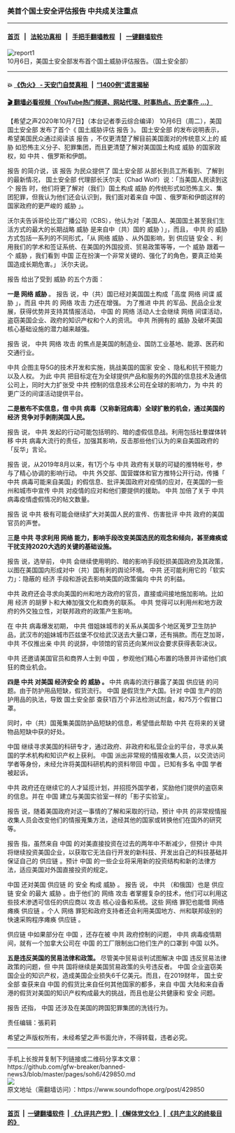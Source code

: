 ### 美首个国土安全评估报告 中共成关注重点
------------------------

#### [首页](https://github.com/gfw-breaker/banned-news3/blob/master/README.md) &nbsp;&nbsp;|&nbsp;&nbsp; [法轮功真相](https://github.com/begood0513/basic/blob/master/README.md)  &nbsp;&nbsp;|&nbsp;&nbsp; [手把手翻墙教程](https://github.com/gfw-breaker/guides/wiki)  &nbsp;&nbsp;|&nbsp;&nbsp; [一键翻墙软件](https://github.com/gfw-breaker/nogfw/blob/master/README.md)  



<div><img alt="report1" src="https://img.soundofhope.org/2020-10/report1-1602106674594.jpg"/>
<br/><figcaption class="caption">
 10月6日，美国土安全部发布首个国土威胁评估报告。（国土安全部）
</figcaption></div><hr/>

#### 💥 [《伪火》 - 天安门自焚真相 ](http://158.247.195.190:10000/videos/blog/weihuo.html)&nbsp; |&nbsp; [“1400例”谎言揭秘  ](http://158.247.195.190:10000/videos/blog/jiexi1400.html)

#### [ 🎬  翻墙必看视频（YouTube热门频道、网站代理、时事热点、历史事件 ...）](https://github.com/gfw-breaker/links/blob/master/banned.md)

<div><div class="Content__Wrapper sc-1bvya0-0 grZQxZ">
 <p class="meta-top">
  <span class="meta">
   【希望之声2020年10月7日】（本台记者季云综合编译）
  </span>
  10月6日（周二），美国
  <ok href="/term/13760">
   国土安全部
  </ok>
  发布了首个《
  <ok href="/term/392620">
   国土威胁评估
  </ok>
  <ok href="/term/13892">
   报告
  </ok>
  》。
  <ok href="/term/13760">
   国土安全部
  </ok>
  的发布说明表示，希望美国民众通过阅读该
  <ok href="/term/13892">
   报告
  </ok>
  ，不仅更清楚了解目前美国面对的传统意义上的
  <ok href="/term/2769">
   威胁
  </ok>
  如恐怖主义分子、犯罪集团，而且更清楚了解对美国国土构成
  <ok href="/term/2769">
   威胁
  </ok>
  的国家政权，如
  <ok href="/term/1059">
   中共
  </ok>
  、俄罗斯和伊朗。
 </p>
 <p>
  <ok href="/term/13892">
   报告
  </ok>
  的简介说，该
  <ok href="/term/13892">
   报告
  </ok>
  为民众提供了
  <ok href="/term/13760">
   国土安全部
  </ok>
  从部长到员工所看到、了解到的最新情况，
  <ok href="/term/13760">
   国土安全部
  </ok>
  代理部长沃尔夫（Chad Wolf）说：「当美国人民读到这个
  <ok href="/term/13892">
   报告
  </ok>
  时，他们将更了解对（我们）国土构成
  <ok href="/term/2769">
   威胁
  </ok>
  的传统形式如恐怖主义、集团犯罪，但我认为他们还会认识到，我们面对着来自
  <ok href="/term/1120">
   中国
  </ok>
  、俄罗斯和伊朗这样的国家政府的更严峻的
  <ok href="/term/2769">
   威胁
  </ok>
  」。
 </p>
 <div class="AD_Embed__Wrap-sc-1xslmin-0 igMuqX module desktop">
  <div>
  </div>
 </div>
 <p>
  沃尔夫告诉哥伦比亚广播公司（CBS），他认为对「美国人、美国国土甚至我们生活方式的最大的长期战略
  <ok href="/term/2769">
   威胁
  </ok>
  是来自中（共）国的
  <ok href="/term/2769">
   威胁
  </ok>
  ）」，而且，
  <ok href="/term/1059">
   中共
  </ok>
  的
  <ok href="/term/2769">
   威胁
  </ok>
  方式包括一系列的不同形式，「从
  <ok href="/term/1231">
   网络
  </ok>
  <ok href="/term/2769">
   威胁
  </ok>
  、从外国影响，到
  <ok href="/term/108309">
   供应链
  </ok>
  <ok href="/term/1746">
   安全
  </ok>
  、利用我们的学术和签证系统、在美国的外国投资、贸易政策等等，一个
  <ok href="/term/2769">
   威胁
  </ok>
  跟着一个
  <ok href="/term/2769">
   威胁
  </ok>
  ，我们看到
  <ok href="/term/1120">
   中国
  </ok>
  正在扮演一个非常关键的、强化了的角色，要真正给美国造成长期危害。」 沃尔夫说。
 </p>
 <p>
  <ok href="/term/13892">
   报告
  </ok>
  给出了受到
  <ok href="/term/2769">
   威胁
  </ok>
  的五个方面：
 </p>
 <p>
  <strong>
   一是
   <ok href="/term/1231">
    网络
   </ok>
   <ok href="/term/2769">
    威胁
   </ok>
  </strong>
  。
  <ok href="/term/13892">
   报告
  </ok>
  说，中（共）国已经对美国国土构成「高度
  <ok href="/term/1231">
   网络
  </ok>
  间谍
  <ok href="/term/2769">
   威胁
  </ok>
  」，而且
  <ok href="/term/1059">
   中共
  </ok>
  的
  <ok href="/term/1231">
   网络
  </ok>
  <ok href="/term/3621">
   攻击
  </ok>
  力还在增强。 为了推进
  <ok href="/term/1059">
   中共
  </ok>
  的军品、民品企业发展，获得优势并支持其情报活动，
  <ok href="/term/1120">
   中国
  </ok>
  的
  <ok href="/term/1231">
   网络
  </ok>
  活动人士会继续
  <ok href="/term/1231">
   网络
  </ok>
  间谍活动，盗窃美国企业、政府的知识产权和个人的资讯。
  <ok href="/term/1059">
   中共
  </ok>
  所拥有的
  <ok href="/term/2769">
   威胁
  </ok>
  及破坏美国核心基础设施的潜力越来越强。
 </p>
 <p>
  <ok href="/term/13892">
   报告
  </ok>
  说，
  <ok href="/term/1059">
   中共
  </ok>
  <ok href="/term/1231">
   网络
  </ok>
  <ok href="/term/3621">
   攻击
  </ok>
  的焦点是美国的制造业、国防工业基地、能源、医药和交通行业。
 </p>
 <p>
  <ok href="/term/1059">
   中共
  </ok>
  企图主导5G的技术开发和实施，挑战美国的国家
  <ok href="/term/1746">
   安全
  </ok>
  、隐私和抗干预能力以及人权。 为此
  <ok href="/term/1059">
   中共
  </ok>
  把目标定在为全球提供产品和服务的外国的信息技术及通信公司上，同时大力扩张受
  <ok href="/term/1059">
   中共
  </ok>
  控制的信息技术公司在全球的影响力，为
  <ok href="/term/1059">
   中共
  </ok>
  的更广泛的间谍活动提供平台。
 </p>
 <p>
  <strong>
   二是散布不实信息，借
   <ok href="/term/1059">
    中共
   </ok>
   病毒（又称新冠病毒）全球扩散的机会，通过美国的
   <ok href="/term/5444">
    经济
   </ok>
   竞争对手剥削美国人民。
  </strong>
 </p>
 <p>
  <ok href="/term/13892">
   报告
  </ok>
  说，
  <ok href="/term/1059">
   中共
  </ok>
  发起的行动可能包括明的、暗的虚假信息战。利用包括社羣媒体转移
  <ok href="/term/1059">
   中共
  </ok>
  病毒大流行的责任，加强其影响，反击那些他们认为的来自美国政府的「反华」言论。
 </p>
 <p>
  <ok href="/term/13892">
   报告
  </ok>
  说，从2019年8月以来，有1万个与
  <ok href="/term/1059">
   中共
  </ok>
  政府有关联的可疑的推特帐号，参与了精心协调的影响行动。
  <ok href="/term/1059">
   中共
  </ok>
  外交部、国营媒体和官方推特公开行动，传播「
  <ok href="/term/1059">
   中共
  </ok>
  病毒可能来自美国」的假信息、批评美国政府对疫情的应对，在美国的一些州和城市中宣传
  <ok href="/term/1059">
   中共
  </ok>
  对疫情的应对和他们要提供的援助。
  <ok href="/term/1059">
   中共
  </ok>
  加倍了关于
  <ok href="/term/1059">
   中共
  </ok>
  病毒疫情虚假情况的帖文数量。
 </p>
 <p>
  <ok href="/term/13892">
   报告
  </ok>
  说
  <ok href="/term/1059">
   中共
  </ok>
  极有可能会继续扩大对美国人民的宣传、伤害批评
  <ok href="/term/1059">
   中共
  </ok>
  政府的美国官员的声誉。
 </p>
 <p>
  <strong>
   三是
   <ok href="/term/1059">
    中共
   </ok>
   寻求利用
   <ok href="/term/1231">
    网络
   </ok>
   能力，影响手段改变美国选民的观念和倾向，甚至瘫痪或干扰支持2020大选的关键的基础设施。
  </strong>
 </p>
 <p>
  <ok href="/term/13892">
   报告
  </ok>
  说，选举前，
  <ok href="/term/1059">
   中共
  </ok>
  会继续使用明的、暗的影响手段贬损美国政府及其政策，以图在美国国内形成对中（共）国有利的舆论环境。
  <ok href="/term/1059">
   中共
  </ok>
  还可能利用它的「软实力」：隐蔽的
  <ok href="/term/5444">
   经济
  </ok>
  手段和游说去影响美国的政策偏向
  <ok href="/term/1059">
   中共
  </ok>
  的利益。
 </p>
 <p>
  <ok href="/term/1059">
   中共
  </ok>
  政府还会寻求向美国的州和地方政府的官员，直接或间接地施加影响。比如用
  <ok href="/term/5444">
   经济
  </ok>
  的胡萝卜和大棒加强文化和商务的联系。
  <ok href="/term/1059">
   中共
  </ok>
  觉得可以利用州和地方政府的外交独立性，对联邦政府的政策产生影响。
 </p>
 <div class="AD_Embed__Wrap-sc-1xslmin-0 igMuqX module desktop">
  <div>
  </div>
 </div>
 <p>
  在
  <ok href="/term/1059">
   中共
  </ok>
  病毒爆发初期，
  <ok href="/term/1059">
   中共
  </ok>
  借姐妹城市的关系从美国多个地区蒐罗卫生防护品，武汉市的姐妹城市匹兹堡不仅给武汉送去大量口罩，还有捐款。而在芝加哥，
  <ok href="/term/1059">
   中共
  </ok>
  不仅推出亲
  <ok href="/term/1059">
   中共
  </ok>
  的说辞，中领馆的官员还向某州议会要求获得表彰决议。
 </p>
 <p>
  <ok href="/term/1059">
   中共
  </ok>
  还邀请美国官员和商界人士到
  <ok href="/term/1120">
   中国
  </ok>
  ，参观他们精心布置的场景并许诺他们疯狂的商业机会。
 </p>
 <p>
  <strong>
   四是
   <ok href="/term/1059">
    中共
   </ok>
   对美国
   <ok href="/term/78441">
    经济安全
   </ok>
   的
   <ok href="/term/2769">
    威胁
   </ok>
   。
  </strong>
  <ok href="/term/1059">
   中共
  </ok>
  病毒的流行暴露了美国
  <ok href="/term/108309">
   供应链
  </ok>
  的问题。由于防护用品短缺，假货流行。
  <ok href="/term/1120">
   中国
  </ok>
  是假货生产大国。针对
  <ok href="/term/1120">
   中国
  </ok>
  生产的防护用品的执法，导致
  <ok href="/term/13760">
   国土安全部
  </ok>
  查获1百万个非法检测试剂盒，和75万个假冒口罩。
 </p>
 <p>
  同时，中（共）国蒐集美国防护品短缺的信息，希望借此帮助
  <ok href="/term/1059">
   中共
  </ok>
  在将来的关键物品短缺中获的好处。
 </p>
 <p>
  <ok href="/term/1120">
   中国
  </ok>
  继续寻求美国的科研专才，通过政府、非政府和私营企业的平台，寻求从美国的学术机构和知识产权上获利。
  <ok href="/term/1120">
   中国
  </ok>
  派出非常规的情报收集人员，以交流访问学者等身份，未经允许将美国科研机构的资料带回
  <ok href="/term/1120">
   中国
  </ok>
  。已知有多名
  <ok href="/term/1120">
   中国
  </ok>
  学者被起诉。
 </p>
 <p>
  <ok href="/term/1059">
   中共
  </ok>
  政府还在继续它的人才延揽计划，并招揽外国学者，奖励他们提供的盗窃来的信息。并在
  <ok href="/term/1120">
   中国
  </ok>
  建立与美国实验室一样的「影子实验室」。
 </p>
 <p>
  <ok href="/term/13892">
   报告
  </ok>
  说，随着美国政府对这一事情的了解和采取的行动，预计
  <ok href="/term/1059">
   中共
  </ok>
  的非常规情报收集人员会改变他们的情报蒐集方法，途经其他的国家或转换他们在国外的研究等。
 </p>
 <p>
  <ok href="/term/13892">
   报告
  </ok>
  指，虽然来自
  <ok href="/term/1120">
   中国
  </ok>
  的对美直接投资在过去的两年中不断减少，但预计
  <ok href="/term/1059">
   中共
  </ok>
  将继续投资美国企业，以获取它无法自行开发的新科技、开发出自己的科技基础并保证自己的
  <ok href="/term/108309">
   供应链
  </ok>
  。预计
  <ok href="/term/1120">
   中国
  </ok>
  的一些企业将采用新的投资结构和新的法律方法，适应美国对外国直接投资的规定。
 </p>
 <p>
  <ok href="/term/1120">
   中国
  </ok>
  还对美国
  <ok href="/term/108309">
   供应链
  </ok>
  的
  <ok href="/term/1746">
   安全
  </ok>
  构成
  <ok href="/term/2769">
   威胁
  </ok>
  。
  <ok href="/term/13892">
   报告
  </ok>
  说，
  <ok href="/term/1059">
   中共
  </ok>
  （和俄国）也是
  <ok href="/term/108309">
   供应链
  </ok>
  <ok href="/term/1746">
   安全
  </ok>
  的最大
  <ok href="/term/2769">
   威胁
  </ok>
  。由于他们的
  <ok href="/term/1231">
   网络
  </ok>
  <ok href="/term/3621">
   攻击
  </ok>
  者掌握复杂的技术，他们可以利用这些技术渗透可信任的供应商以
  <ok href="/term/3621">
   攻击
  </ok>
  核心设备和系统。这些
  <ok href="/term/1231">
   网络
  </ok>
  罪犯也能借
  <ok href="/term/1231">
   网络
  </ok>
  瘫痪
  <ok href="/term/108309">
   供应链
  </ok>
  。个人
  <ok href="/term/1231">
   网络
  </ok>
  罪犯和政府支持者还会利用美国地方、州和联邦级别的快速采购程序瘫痪
  <ok href="/term/108309">
   供应链
  </ok>
  。
 </p>
 <p>
  <ok href="/term/108309">
   供应链
  </ok>
  中如果部分在
  <ok href="/term/1120">
   中国
  </ok>
  ，还存在被
  <ok href="/term/1059">
   中共
  </ok>
  政府控制的问题，
  <ok href="/term/1059">
   中共
  </ok>
  病毒疫情期间，就有一个加拿大公司在
  <ok href="/term/1120">
   中国
  </ok>
  的工厂限制出口他们生产的口罩到
  <ok href="/term/1120">
   中国
  </ok>
  以外。
 </p>
 <p>
  <strong>
   五是违反美国的贸易法律和政策。
  </strong>
  尽管美中贸易谈判试图解决
  <ok href="/term/1120">
   中国
  </ok>
  违反贸易法律政策的问题，但
  <ok href="/term/1059">
   中共
  </ok>
  国将继续是美国贸易政策的头号违反者。
  <ok href="/term/1120">
   中国
  </ok>
  企业盗窃美国企业的知识产权，造成美国企业损失6千亿美元。而且，在2019财年，
  <ok href="/term/13760">
   国土安全部
  </ok>
  查获来自
  <ok href="/term/1120">
   中国
  </ok>
  的假货比来自任何其他国家的都多，来自
  <ok href="/term/1120">
   中国
  </ok>
  大陆和来自香港的假货对美国的知识产权构成最大的挑战，而且也是公共健康和
  <ok href="/term/1746">
   安全
  </ok>
  问题。
 </p>
 <p>
  <ok href="/term/13892">
   报告
  </ok>
  还指，
  <ok href="/term/1120">
   中国
  </ok>
  还涉及在美国的跨国犯罪集团的洗钱行为。
 </p>
 <p class="meta-btm">
  责任编辑：張莉莉
 </p>
 <p class="meta-btm">
  希望之声版权所有，未经希望之声书面允许，不得转载，违者必究。
 </p>
</div>
</div>
<hr/>
手机上长按并复制下列链接或二维码分享本文章：<br/>
https://github.com/gfw-breaker/banned-news3/blob/master/pages/soh6/429850.md <br/>
<a href='https://github.com/gfw-breaker/banned-news3/blob/master/pages/soh6/429850.md'><img src='https://github.com/gfw-breaker/banned-news3/blob/master/pages/soh6/429850.md.png'/></a> <br/>
原文地址（需翻墙访问）：https://www.soundofhope.org/post/429850


------------------------
#### [首页](https://github.com/gfw-breaker/banned-news3/blob/master/README.md) &nbsp;|&nbsp; [一键翻墙软件](https://github.com/gfw-breaker/nogfw/blob/master/README.md) &nbsp;| [《九评共产党》](https://github.com/gfw-breaker/9ping.md/blob/master/README.md#九评之一评共产党是什么) | [《解体党文化》](https://github.com/gfw-breaker/jtdwh.md/blob/master/README.md) | [《共产主义的终极目的》](https://github.com/gfw-breaker/gczydzjmd.md/blob/master/README.md)


<img src='http://gfw-breaker.win/banned-news3/pages/soh6/429850.md' width='0px' height='0px'/>